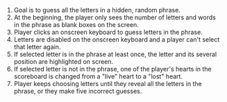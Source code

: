 1. Goal is to guess all the letters in a hidden, random phrase. 
2. At the beginning, the player only sees the number of letters and words in the phrase as blank boxes on the screen.
3. Player clicks an onscreen keyboard to guess letters in the phrase.
4. Letters are disabled on the onscreen keyboard and a player can't select that letter again.
5. If selected letter is in the phrase at least once, the letter and its several position are highlighted on screen.
6. If selected letter is not in the phrase, one of the player's hearts in the scoreboard is changed from a "live" heart to a "lost" heart.
7. Player keeps choosing letters until they reveal all the letters in the phrase, or they make five incorrect guesses.
